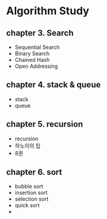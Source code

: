# Algorithm Study



## chapter 3. Search

- Sequential Search
- Binary Search
- Chained Hash
- Open Addressing





## chapter 4. stack & queue

* stack
* queue



## chapter 5. recursion

* recursion
* 하노이의 탑
* 8퀸



## chapter 6. sort

* bubble sort
* insertion sort
* selection sort
* quick sort
* 

